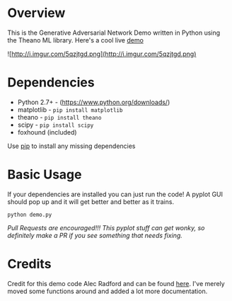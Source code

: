 Overview
============
This is the Generative Adversarial Network Demo written in Python using the Theano ML library. Here's a cool live [demo](http://cs.stanford.edu/people/karpathy/gan/)

![http://i.imgur.com/5qzjtgd.png](http://i.imgur.com/5qzjtgd.png)

Dependencies
============

* Python 2.7+ - (https://www.python.org/downloads/)
* matplotlib - `pip install matplotlib`
* theano - `pip install theano`
* scipy - `pip install scipy`
* foxhound (included)

Use [pip](https://pypi.python.org/pypi/pip) to install any missing dependencies

Basic Usage
===========
If your dependencies are installed you can just run the code! A pyplot GUI should pop up and it will get better and better as it trains. 

```shell
python demo.py
```

*Pull Requests are encouraged!!! This pyplot stuff can get wonky, so definitely make a PR if you see something that needs fixing.*

Credits
===========
Credit for this demo code Alec Radford and can be found [here](https://gist.github.com/Newmu/4ee0a712454480df5ee3). I've merely moved some functions around and added a lot more documentation. 
